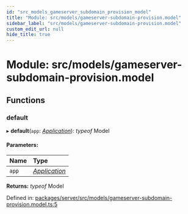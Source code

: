 ```yaml
---
id: "src_models_gameserver_subdomain_provision_model"
title: "Module: src/models/gameserver-subdomain-provision.model"
sidebar_label: "src/models/gameserver-subdomain-provision.model"
custom_edit_url: null
hide_title: true
---
```


# Module: src/models/gameserver-subdomain-provision.model

## Functions

### default

▸ **default**(`app`: [*Application*](src_declarations.md#application)): *typeof* Model

#### Parameters:

Name | Type |
:------ | :------ |
`app` | [*Application*](src_declarations.md#application) |

**Returns:** *typeof* Model

Defined in: [packages/server/src/models/gameserver-subdomain-provision.model.ts:5](https://github.com/xr3ngine/xr3ngine/blob/66a84a950/packages/server/src/models/gameserver-subdomain-provision.model.ts#L5)
